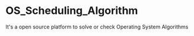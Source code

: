 # OS_Scheduling_Algorithm
It's a open source platform to solve or check  Operating System Algorithms 

